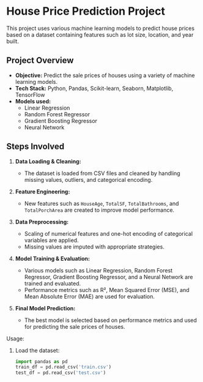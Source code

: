 # House Price Prediction Project

This project uses various machine learning models to predict house prices based on a dataset containing features such as lot size, location, and year built. 

## Project Overview

- **Objective:** Predict the sale prices of houses using a variety of machine learning models.
- **Tech Stack:** Python, Pandas, Scikit-learn, Seaborn, Matplotlib, TensorFlow
- **Models used:**
  - Linear Regression
  - Random Forest Regressor
  - Gradient Boosting Regressor
  - Neural Network

## Steps Involved

1. **Data Loading & Cleaning:**
   - The dataset is loaded from CSV files and cleaned by handling missing values, outliers, and categorical encoding.

2. **Feature Engineering:**
   - New features such as `HouseAge`, `TotalSF`, `TotalBathrooms`, and `TotalPorchArea` are created to improve model performance.

3. **Data Preprocessing:**
   - Scaling of numerical features and one-hot encoding of categorical variables are applied.
   - Missing values are imputed with appropriate strategies.

4. **Model Training & Evaluation:**
   - Various models such as Linear Regression, Random Forest Regressor, Gradient Boosting Regressor, and a Neural Network are trained and evaluated.
   - Performance metrics such as R², Mean Squared Error (MSE), and Mean Absolute Error (MAE) are used for evaluation.

5. **Final Model Prediction:**
   - The best model is selected based on performance metrics and used for predicting the sale prices of houses.

Usage:


1. Load the dataset:
   ```python
   import pandas as pd
   train_df = pd.read_csv('train.csv')
   test_df = pd.read_csv('test.csv')


